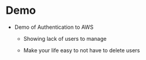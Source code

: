 # Demo

* Demo of Authentication to AWS 
    * Showing lack of users to manage

    * Make your life easy to not have to delete users

